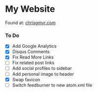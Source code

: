 # My Website

Found at: [chrisgmyr.com](http://www.chrisgmyr.com)

### To Do
- [x] Add Google Analytics
- [x] Disqus Comments
- [x] Fix Read More Links
- [ ] Fix related post links
- [ ] Add social profiles to sidebar
- [ ] Add personal image to header 
- [x] Swap favicon
- [ ] Switch feedburner to new atom.xml file